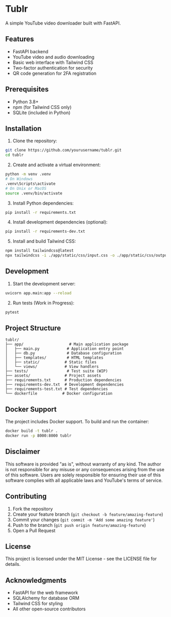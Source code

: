 # Tublr

A simple YouTube video downloader built with FastAPI.

## Features

- FastAPI backend
- YouTube video and audio downloading
- Basic web interface with Tailwind CSS
- Two-factor authentication for security
- QR code generation for 2FA registration

## Prerequisites

- Python 3.8+
- npm (for Tailwind CSS only)
- SQLite (included in Python)

## Installation

1. Clone the repository:
```bash
git clone https://github.com/yourusername/tublr.git
cd tublr
```

2. Create and activate a virtual environment:
```bash
python -m venv .venv
# On Windows
.venv\Scripts\activate
# On Unix or MacOS
source .venv/bin/activate
```

3. Install Python dependencies:
```bash
pip install -r requirements.txt
```

4. Install development dependencies (optional):
```bash
pip install -r requirements-dev.txt
```

5. Install and build Tailwind CSS:
```bash
npm install tailwindcss@latest
npx tailwindcss -i ./app/static/css/input.css -o ./app/static/css/output.css --watch
```

## Development

1. Start the development server:
```bash
uvicorn app.main:app --reload
```

2. Run tests (Work in Progress):
```bash
pytest
```

## Project Structure

```
tublr/
├── app/                    # Main application package
│   ├── main.py            # Application entry point
│   ├── db.py              # Database configuration
│   ├── templates/         # HTML templates
│   ├── static/           # Static files
│   └── views/            # View handlers
├── tests/                 # Test suite (WIP)
├── assets/               # Project assets
├── requirements.txt      # Production dependencies
├── requirements-dev.txt  # Development dependencies
├── requirements-test.txt # Test dependencies
└── dockerfile           # Docker configuration
```

## Docker Support

The project includes Docker support. To build and run the container:

```bash
docker build -t tublr .
docker run -p 8000:8000 tublr
```

## Disclaimer

This software is provided "as is", without warranty of any kind. The author is not responsible for any misuse or any consequences arising from the use of this software. Users are solely responsible for ensuring their use of this software complies with all applicable laws and YouTube's terms of service.

## Contributing

1. Fork the repository
2. Create your feature branch (`git checkout -b feature/amazing-feature`)
3. Commit your changes (`git commit -m 'Add some amazing feature'`)
4. Push to the branch (`git push origin feature/amazing-feature`)
5. Open a Pull Request

## License

This project is licensed under the MIT License - see the LICENSE file for details.

## Acknowledgments

- FastAPI for the web framework
- SQLAlchemy for database ORM
- Tailwind CSS for styling
- All other open-source contributors 